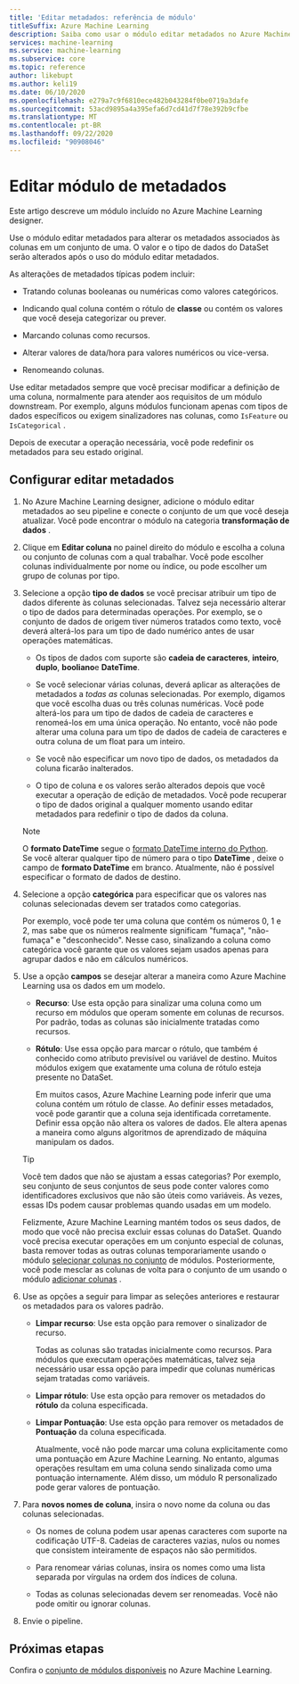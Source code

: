 ```yaml
---
title: 'Editar metadados: referência de módulo'
titleSuffix: Azure Machine Learning
description: Saiba como usar o módulo editar metadados no Azure Machine Learning para alterar os metadados associados às colunas em um conjunto de informações.
services: machine-learning
ms.service: machine-learning
ms.subservice: core
ms.topic: reference
author: likebupt
ms.author: keli19
ms.date: 06/10/2020
ms.openlocfilehash: e279a7c9f6810ece482b043284f0be0719a3dafe
ms.sourcegitcommit: 53acd9895a4a395efa6d7cd41d7f78e392b9cfbe
ms.translationtype: MT
ms.contentlocale: pt-BR
ms.lasthandoff: 09/22/2020
ms.locfileid: "90908046"
---
```

# <a name="edit-metadata-module"></a>Editar módulo de metadados

Este artigo descreve um módulo incluído no Azure Machine Learning designer.

Use o módulo editar metadados para alterar os metadados associados às colunas em um conjunto de uma. O valor e o tipo de dados do DataSet serão alterados após o uso do módulo editar metadados.

As alterações de metadados típicas podem incluir:
  
+ Tratando colunas booleanas ou numéricas como valores categóricos.
  
+ Indicando qual coluna contém o rótulo de **classe** ou contém os valores que você deseja categorizar ou prever.
  
+ Marcando colunas como recursos.
  
+ Alterar valores de data/hora para valores numéricos ou vice-versa.
  
+ Renomeando colunas.
  
 Use editar metadados sempre que você precisar modificar a definição de uma coluna, normalmente para atender aos requisitos de um módulo downstream. Por exemplo, alguns módulos funcionam apenas com tipos de dados específicos ou exigem sinalizadores nas colunas, como `IsFeature` ou `IsCategorical` .  
  
 Depois de executar a operação necessária, você pode redefinir os metadados para seu estado original.
  
## <a name="configure-edit-metadata"></a>Configurar editar metadados
  
1. No Azure Machine Learning designer, adicione o módulo editar metadados ao seu pipeline e conecte o conjunto de um que você deseja atualizar. Você pode encontrar o módulo na categoria **transformação de dados** .
  
1. Clique em **Editar coluna** no painel direito do módulo e escolha a coluna ou conjunto de colunas com a qual trabalhar. Você pode escolher colunas individualmente por nome ou índice, ou pode escolher um grupo de colunas por tipo.  
  
1. Selecione a opção **tipo de dados** se você precisar atribuir um tipo de dados diferente às colunas selecionadas. Talvez seja necessário alterar o tipo de dados para determinadas operações. Por exemplo, se o conjunto de dados de origem tiver números tratados como texto, você deverá alterá-los para um tipo de dado numérico antes de usar operações matemáticas.

    + Os tipos de dados com suporte são **cadeia de caracteres**, **inteiro**, **duplo**, **booliano**e **DateTime**.

    + Se você selecionar várias colunas, deverá aplicar as alterações de metadados a *todas as* colunas selecionadas. Por exemplo, digamos que você escolha duas ou três colunas numéricas. Você pode alterá-los para um tipo de dados de cadeia de caracteres e renomeá-los em uma única operação. No entanto, você não pode alterar uma coluna para um tipo de dados de cadeia de caracteres e outra coluna de um float para um inteiro.
  
    + Se você não especificar um novo tipo de dados, os metadados da coluna ficarão inalterados.

    + O tipo de coluna e os valores serão alterados depois que você executar a operação de edição de metadados. Você pode recuperar o tipo de dados original a qualquer momento usando editar metadados para redefinir o tipo de dados da coluna.  

    > [!NOTE]
    > O **formato DateTime** segue o [formato DateTime interno do Python](https://docs.python.org/3/library/datetime.html#strftime-and-strptime-behavior).  
    > Se você alterar qualquer tipo de número para o tipo **DateTime** , deixe o campo de **formato DateTime** em branco. Atualmente, não é possível especificar o formato de dados de destino.

1. Selecione a opção **categórica** para especificar que os valores nas colunas selecionadas devem ser tratados como categorias.

    Por exemplo, você pode ter uma coluna que contém os números 0, 1 e 2, mas sabe que os números realmente significam "fumaça", "não-fumaça" e "desconhecido". Nesse caso, sinalizando a coluna como categórica você garante que os valores sejam usados apenas para agrupar dados e não em cálculos numéricos.
  
1. Use a opção **campos** se desejar alterar a maneira como Azure Machine Learning usa os dados em um modelo.

    + **Recurso**: Use esta opção para sinalizar uma coluna como um recurso em módulos que operam somente em colunas de recursos. Por padrão, todas as colunas são inicialmente tratadas como recursos.  
  
    + **Rótulo**: Use essa opção para marcar o rótulo, que também é conhecido como atributo previsível ou variável de destino. Muitos módulos exigem que exatamente uma coluna de rótulo esteja presente no DataSet.

        Em muitos casos, Azure Machine Learning pode inferir que uma coluna contém um rótulo de classe. Ao definir esses metadados, você pode garantir que a coluna seja identificada corretamente. Definir essa opção não altera os valores de dados. Ele altera apenas a maneira como alguns algoritmos de aprendizado de máquina manipulam os dados.
  
    > [!TIP]
    > Você tem dados que não se ajustam a essas categorias? Por exemplo, seu conjunto de seus conjuntos de seus pode conter valores como identificadores exclusivos que não são úteis como variáveis. Às vezes, essas IDs podem causar problemas quando usadas em um modelo.
    >
    > Felizmente, Azure Machine Learning mantém todos os seus dados, de modo que você não precisa excluir essas colunas do DataSet. Quando você precisa executar operações em um conjunto especial de colunas, basta remover todas as outras colunas temporariamente usando o módulo [selecionar colunas no conjunto](select-columns-in-dataset.md) de módulos. Posteriormente, você pode mesclar as colunas de volta para o conjunto de um usando o módulo [adicionar colunas](add-columns.md) .  
  
1. Use as opções a seguir para limpar as seleções anteriores e restaurar os metadados para os valores padrão.  
  
    + **Limpar recurso**: Use esta opção para remover o sinalizador de recurso.  
  
         Todas as colunas são tratadas inicialmente como recursos. Para módulos que executam operações matemáticas, talvez seja necessário usar essa opção para impedir que colunas numéricas sejam tratadas como variáveis.
  
    + **Limpar rótulo**: Use esta opção para remover os metadados do **rótulo** da coluna especificada.  
  
    + **Limpar Pontuação**: Use esta opção para remover os metadados de **Pontuação** da coluna especificada.  
  
         Atualmente, você não pode marcar uma coluna explicitamente como uma pontuação em Azure Machine Learning. No entanto, algumas operações resultam em uma coluna sendo sinalizada como uma pontuação internamente. Além disso, um módulo R personalizado pode gerar valores de pontuação.

1. Para **novos nomes de coluna**, insira o novo nome da coluna ou das colunas selecionadas.  
  
    + Os nomes de coluna podem usar apenas caracteres com suporte na codificação UTF-8. Cadeias de caracteres vazias, nulos ou nomes que consistem inteiramente de espaços não são permitidos.  
  
    + Para renomear várias colunas, insira os nomes como uma lista separada por vírgulas na ordem dos índices de coluna.  
  
    + Todas as colunas selecionadas devem ser renomeadas. Você não pode omitir ou ignorar colunas.  
  
1. Envie o pipeline.  

## <a name="next-steps"></a>Próximas etapas

Confira o [conjunto de módulos disponíveis](module-reference.md) no Azure Machine Learning.
